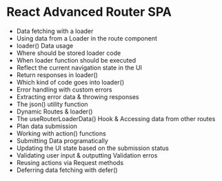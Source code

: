 # React Advanced Router SPA
- Data fetching with a loader
- Using data from a Loader in the route component
- loader() Data usage
- Where should be stored loader code
- When loader function should be executed
- Reflect the current navigation state in the UI
- Return responses in loader()
- Which kind of code goes into loader()
- Error handling with custom errors
- Extracting error data & throwing responses
- The json() utility function
- Dynamic Routes & loader()
- The useRouterLoaderData() Hook & Accessing data from other routes
- Plan data submission
- Working with action() functions
- Submitting Data programatically
- Updating the UI state based on the submission status
- Validating user input & outputting Validation erros
- Reusing actions via Request methods
- Deferring data fetching with defer()
